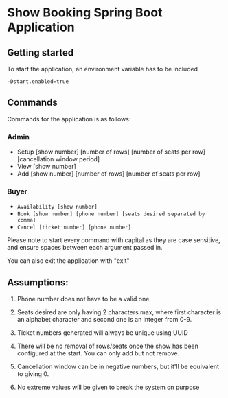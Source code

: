 # Show Booking Spring Boot Application


## Getting started
To start the application, an environment variable has to be included

```
-Dstart.enabled=true
```

## Commands
Commands for the application is as follows:

### Admin
- Setup [show number] [number of rows] [number of seats per row] [cancellation window period]
- View [show number]
- Add [show number] [number of rows] [number of seats per row]
    
###  Buyer
- `Availability [show number]`
- `Book [show number] [phone number] [seats desired separated by comma]`
- `Cancel [ticket number] [phone number]`
  
Please note to start every command with capital as they are case sensitive, and ensure spaces between each argument
passed in.

You can also exit the application with "exit"

## Assumptions:

1. Phone number does not have to be a valid one.

2. Seats desired are only having 2 characters max, where first character is an alphabet character and second one is an
   integer from 0-9.

3. Ticket numbers generated will always be unique using UUID

4. There will be no removal of rows/seats once the show has been configured at the start. You can only add but not
   remove.

5. Cancellation window can be in negative numbers, but it'll be equivalent to giving 0.

6. No extreme values will be given to break the system on purpose
